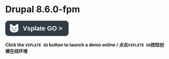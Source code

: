 # Drupal 8.6.0-fpm

<a href="https://www.vsplate.com/?docker-compose=https://github.com/vsplate/dcenvs/drupal/8.6.0-fpm"><img alt="VSPLATE GO" src="https://raw.githubusercontent.com/vsplate/images/master/vsgo_btn.png" width="200px"></a>

**Click the `VSPLATE GO` button to launch a demo online / 点击`VSPLATE GO`按钮创建在线环境**